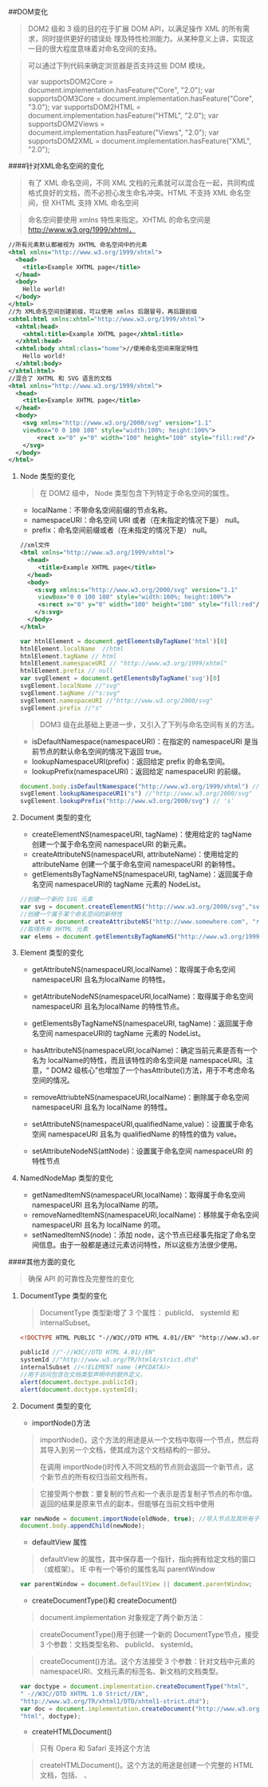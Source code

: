 ##DOM变化

> DOM2 级和 3 级的目的在于扩展 DOM API，以满足操作 XML 的所有需求，同时提供更好的错误处
> 理及特性检测能力。从某种意义上讲，实现这一目的很大程度意味着对命名空间的支持。

> 可以通过下列代码来确定浏览器是否支持这些 DOM 模块。
>
> var supportsDOM2Core = document.implementation.hasFeature("Core", "2.0");
> var supportsDOM3Core = document.implementation.hasFeature("Core", "3.0");
> var supportsDOM2HTML = document.implementation.hasFeature("HTML", "2.0");
> var supportsDOM2Views = document.implementation.hasFeature("Views", "2.0");
> var supportsDOM2XML = document.implementation.hasFeature("XML", "2.0");

####针对XML命名空间的变化

> 有了 XML 命名空间，不同 XML 文档的元素就可以混合在一起，共同构成格式良好的文档，而不必担心发生命名冲突。HTML 不支持 XML 命名空间，但 XHTML 支持 XML 命名空间

> 命名空间要使用 xmlns 特性来指定。XHTML 的命名空间是 http://www.w3.org/1999/xhtml，

```xml
//所有元素默认都被视为 XHTML 命名空间中的元素
<html xmlns="http://www.w3.org/1999/xhtml">
  <head>
  	<title>Example XHTML page</title>
  </head>
  <body>
  	Hello world!
  </body>
</html>
//为 XML命名空间创建前缀，可以使用 xmlns 后跟冒号，再后跟前缀
<xhtml:html xmlns:xhtml="http://www.w3.org/1999/xhtml">
  <xhtml:head>
  	<xhtml:title>Example XHTML page</xhtml:title>
  </xhtml:head>
  <xhtml:body xhtml:class="home">//使用命名空间来限定特性
  	Hello world!
  </xhtml:body>
</xhtml:html>
//混合了 XHTML 和 SVG 语言的文档
<html xmlns="http://www.w3.org/1999/xhtml">
  <head>
  	<title>Example XHTML page</title>
  </head>
  <body>
    <svg xmlns="http://www.w3.org/2000/svg" version="1.1"
    viewBox="0 0 100 100" style="width:100%; height:100%">
    	<rect x="0" y="0" width="100" height="100" style="fill:red"/>
    </svg>
  </body>
</html>
```

1. Node 类型的变化

   >  在 DOM2 级中， Node 类型包含下列特定于命名空间的属性。

   * localName：不带命名空间前缀的节点名称。
   * namespaceURI：命名空间 URI 或者（在未指定的情况下是） null。
   * prefix：命名空间前缀或者（在未指定的情况下是） null。

   ```xml
   //xml文件
   <html xmlns="http://www.w3.org/1999/xhtml">
     <head>
     	<title>Example XHTML page</title>
     </head>
     <body>
       <s:svg xmlns:s="http://www.w3.org/2000/svg" version="1.1"
       	viewBox="0 0 100 100" style="width:100%; height:100%">
       	<s:rect x="0" y="0" width="100" height="100" style="fill:red"/>
       </s:svg>
     </body>
   </html>
   ```

   ```js
   var htnlElement = document.getElementsByTagName('html')[0]
   htnlElement.localName  //html
   htnlElement.tagName // html
   htnlElement.namespaceURI // "http://www.w3.org/1999/xhtml"
   htnlElement.prefix // null
   var svgElement = document.getElementsByTagName('svg')[0]
   svgElement.localName //"svg"
   svgElement.tagName //"s:svg"
   svgElement.namespaceURI //"http://www.w3.org/2000/svg"
   svgElement.prefix //"s"
   ```

   >  DOM3 级在此基础上更进一步，又引入了下列与命名空间有关的方法。

   * isDefaultNamespace(namespaceURI)：在指定的 namespaceURI 是当前节点的默认命名空间的情况下返回 true。
   * lookupNamespaceURI(prefix)：返回给定 prefix 的命名空间。
   * lookupPrefix(namespaceURI)：返回给定 namespaceURI 的前缀。


   ```js
   document.body.isDefaultNamespace("http://www.w3.org/1999/xhtml") // true
   svgElement.lookupNamespaceURI("s") //"http://www.w3.org/2000/svg"
   svgElement.lookupPrefix("http://www.w3.org/2000/svg") // 's'
   ```

2. Document 类型的变化

   * createElementNS(namespaceURI, tagName)：使用给定的 tagName 创建一个属于命名空间 namespaceURI 的新元素。
   * createAttributeNS(namespaceURI, attributeName)：使用给定的 attributeName 创建一个属于命名空间 namespaceURI 的新特性。
   * getElementsByTagNameNS(namespaceURI, tagName)：返回属于命名空间 namespaceURI的 tagName 元素的 NodeList。


   ```js
   //创建一个新的 SVG 元素
   var svg = document.createElementNS("http://www.w3.org/2000/svg","svg");
   //创建一个属于某个命名空间的新特性
   var att = document.createAttributeNS("http://www.somewhere.com", "random");
   //取得所有 XHTML 元素
   var elems = document.getElementsByTagNameNS("http://www.w3.org/1999/xhtml", "*");
   ```

3. Element 类型的变化

   * getAttributeNS(namespaceURI,localName)：取得属于命名空间 namespaceURI 且名为localName 的特性。


   * getAttributeNodeNS(namespaceURI,localName)：取得属于命名空间 namespaceURI 且名为localName 的特性节点。


   * getElementsByTagNameNS(namespaceURI, tagName)：返回属于命名空间 namespaceURI的 tagName 元素的 NodeList。


   * hasAttributeNS(namespaceURI,localName)：确定当前元素是否有一个名为 localName的特性，而且该特性的命名空间是 namespaceURI。注意，“ DOM2 级核心”也增加了一个hasAttribute()方法，用于不考虑命名空间的情况。


   * removeAttriubteNS(namespaceURI,localName)：删除属于命名空间 namespaceURI 且名为 localName 的特性。


   * setAttributeNS(namespaceURI,qualifiedName,value)：设置属于命名空间 namespaceURI 且名为 qualifiedName 的特性的值为 value。
   * setAttributeNodeNS(attNode)：设置属于命名空间 namespaceURI 的特性节点

4. NamedNodeMap 类型的变化

   * getNamedItemNS(namespaceURI,localName)：取得属于命名空间 namespaceURI 且名为localName 的项。
   * removeNamedItemNS(namespaceURI,localName)：移除属于命名空间 namespaceURI 且名为 localName 的项。
   * setNamedItemNS(node)：添加 node，这个节点已经事先指定了命名空间信息。由于一般都是通过元素访问特性，所以这些方法很少使用。


####其他方面的变化

> 确保 API 的可靠性及完整性的变化

1. DocumentType 类型的变化

   > DocumentType 类型新增了 3 个属性： publicId、 systemId 和 internalSubset。

   ``` html
   <!DOCTYPE HTML PUBLIC "-//W3C//DTD HTML 4.01//EN" "http://www.w3.org/TR/html4/strict.dtd" [<!ELEMENT name (#PCDATA)>]>
   ```

   ```js
   publicId //"-//W3C//DTD HTML 4.01//EN"
   systemId //"http://www.w3.org/TR/html4/strict.dtd"
   internalSubset //<!ELEMENT name (#PCDATA)>
   //用于访问包含在文档类型声明中的额外定义，
   alert(document.doctype.publicId);
   alert(document.doctype.systemId);
   ```

2. Document 类型的变化

   * importNode()方法

   >  importNode()。这个方法的用途是从一个文档中取得一个节点，然后将其导入到另一个文档，使其成为这个文档结构的一部分。
   >
   >  在调用 importNode()时传入不同文档的节点则会返回一个新节点，这个新节点的所有权归当前文档所有。

   > 它接受两个参数：要复制的节点和一个表示是否复制子节点的布尔值。返回的结果是原来节点的副本，但能够在当前文档中使用

   ```js
   var newNode = document.importNode(oldNode, true); //导入节点及其所有子节点
   document.body.appendChild(newNode);
   ```

   * defaultView 属性

   > defaultView 的属性，其中保存着一个指针，指向拥有给定文档的窗口（或框架）。 IE 中有一个等价的属性名叫 parentWindow

   ```js
   var parentWindow = document.defaultView || document.parentWindow;
   ```

   *  createDocumentType()和 createDocument()

   >  document.implementation 对象规定了两个新方法：

   >  createDocumentType()用于创建一个新的 DocumentType节点，接受 3 个参数：文档类型名称、 publicId、 systemId。

   >  createDocument()方法。这个方法接受 3 个参数：针对文档中元素的 namespaceURI、文档元素的标签名、新文档的文档类型。

   ```js
   var doctype = document.implementation.createDocumentType("html",
   " -//W3C//DTD XHTML 1.0 Strict//EN",
   "http://www.w3.org/TR/xhtml1/DTD/xhtml1-strict.dtd");
   var doc = document.implementation.createDocument("http://www.w3.org/1999/xhtml",
   "html", doctype);
   ```

   *  createHTMLDocument()

   > 只有 Opera 和 Safari 支持这个方法

   >  createHTMLDocument()。这个方法的用途是创建一个完整的 HTML 文档，包括<html>、 <head>、 <title>和<body>元素。这个方法只接受一个参数，即新创建文档的标题（放在<title>元素中的字符串） ，返回新的 HTML 文档

   ``` js
   var htmldoc = document.implementation.createHTMLDocument("New Doc");
   alert(htmldoc.title); //"New Doc"
   alert(typeof htmldoc.body); //"object
   ```

3. Node 类型的变化

   * isSupported()方法

   > 用于确定当前节点具有什么能力。这个方法也接受相同的两个参数：特性名和特性版本号。

   * isSameNode()和 isEqualNode()

   >  这两个方法都接受一个节点参数，并在传入节点与引用的节点相同或相等时返回 true。

   *  setUserData()方法

   > 会将数据指定给节点，它接受 3 个参数：要设置的键、实际的数据（可以是任何数据类型）和处理函数。

   ```js
   document.body.setUserData("name", "Nicholas", function(){});
   // getUserData()并传入相同的键，就可以取得该数据
   var value = document.body.getUserData("name");
   ```

   > setUserData()中的处理函数会在带有数据的节点被复制、删除、重命名或引入一个文档时调用，因而你可以事先决定在上述操作发生时如何处理用户数据。
   >
   > 处理函数接受 5 个参数：表示操作类型的数值（1 表示复制， 2 表示导入， 3 表示删除， 4 表示重命名）、数据键、数据值、源节点和目标节点。在删除节点时，源节点是 null；除在复制节点时，目标节点均为 null。

4.  框架的变化

> 框架和内嵌框架分别用 HTMLFrameElement 和 HTMLIFrameElement 表示，它们在 DOM2 级中都有了一个新属性，名叫 contentDocument。这个属性包含一个指针，指向表示框架内容的文档对象。

```js
var iframe = document.getElementById("myIframe");
var iframeDoc = iframe.contentDocument; //在 IE8 以前的版本中无效
```

##样式

 HTML 中定义样式的方式有 3 种：

* 通过<link/>元素包含外部样式表文件
* 使用<style/>元素定义嵌入式样式
* 使用 style 特性定义针对特定元素的样式

确定浏览器是否支持 DOM2 级定义的 CSS 能力

```js
var supportsDOM2CSS = document.implementation.hasFeature("CSS", "2.0");
var supportsDOM2CSS2 = document.implementation.hasFeature("CSS2", "2.0")
```

### 访问元素的样式

任何支持 style 特性的 HTML 元素在 JavaScript 中都有一个对应的 style 属性。 这个 style 对象是 CSSStyleDeclaration 的实例，包含着通过 HTML 的 style 特性指定的所有样式信息，但不包含与外部样式表或嵌入样式表经层叠而来的样式。在 style 特性中指定的任何 CSS 属性都将表现为这个style 对象的相应属性。对于使用短划线（分隔不同的词汇，例如 background-image）的 CSS 属性名，必须将其转换成驼峰大小写形式，才能通过 JavaScript 来访问。

```
background-image  // style.backgroundImage
```

float不能直接转换 。由于 float 是 JavaScript 中的保留字。应该用“ cssFloat”而 IE支持的则是 styleFloat

#### 1.DOM 样式属性和方法

“ DOM2 级样式”规范还为 style 对象定义了一些属性和方法。这些属性和方法在提供元素的 style特性值的同时，也可以修改样式。

* cssText：如前所述，通过它能够访问到 style 特性中的 CSS 代码。
* item(index)：返回给定位置的 CSS 属性的名称。
* length：应用给元素的 CSS 属性的数量。
* getPropertyValue(propertyName)：返回给定属性值的字符串表示。
* getPropertyCSSValue(propertyName)：返回包含给定属性值的 CSSValue 对象。
* removeProperty(propertyName)：从样式中删除给定属性。
* parentRule：表示 CSS 信息的 CSSRule 对象。本节后面将讨论 CSSRule 类型。
* getPropertyPriority(propertyName)：如果给定的属性使用了!important 设置，则返回"important"；否则，返回空字符串。


* setProperty(propertyName,value,priority)：将给定属性设置为相应的值，并加上优先权标志（"important"或者一个空字符串）。

设置 cssText 是为元素应用多项变化最快捷的方式，因为可以一次性地应用所有变化。在读取模式下，cssText 返回浏览器对 style特性中 CSS 代码的内部表示。在写入模式下，赋给 cssText 的值会重写整个 style 特性的值；

```js
myDiv.style.cssText = "width: 25px; height: 100px; background-color: green";
alert(myDiv.style.cssText);
```

设计 length 属性的目的，就是将其与 item()方法配套使用，以便迭代在元素中定义的 CSS 属性。

取得 CSS 属性名（"background-color"，不是"backgroundColor"）。然后，就可以在 getPropertyValue()中使用取得的属性名进一步取得属性的值,如下：

```js
var prop, value, i, len;
for (i=0, len=myDiv.style.length; i < len; i++){
    prop = myDiv.style[i]; //或者 myDiv.style.item(i)
    value = myDiv.style.getPropertyValue(prop);
    alert(prop + " : " + value);
}
```

getPropertyValue()方法取得的始终都是 CSS 属性值的字符串表示。 getPropertyCSSValue()方法，它返回一个包含两个属性的 CSSValue 对象，对象包含 cssText 和 cssValueType。其中， cssText 属性的值与 getPropertyValue()返回的值相同，而 cssValueType 属性则是一个数值常量，表示值的类型： 0 表示继承的值， 1 表示基本的值， 2 表示值列表， 3 表示自定义的值。

removeProperty()方法。使用这个方法移除一个属性，意味着将会为该属性应用默认的样式```myDiv.style.removeProperty("border");```

#### 2.计算的样式

虽然 style 对象能够提供支持 style 特性的任何元素的样式信息，但它不包含那些从其他样式表层叠而来并影响到当前元素的样式信息。“ DOM2 级样式”增强了 document.defaultView，提供了getComputedStyle()方法。这个方法接受两个参数：要取得计算样式的元素和一个伪元素字符串（例如":after"）。如果不需要伪元素信息，第二个参数可以是 null。 getComputedStyle()方法返回一个 CSSStyleDeclaration 对象（与 style 属性的类型相同），其中包含当前元素的所有计算的样式。

```html
<!DOCTYPE html>
<html>
<head>
    <title>Computed Styles Example</title>
    <style type="text/css">
        #myDiv {
        background-color: blue;
        width: 100px;
        height: 200px;
        }
    </style>
</head>
<body>
	<div id="myDiv" style="background-color: red; border: 1px solid black"></div>
    <script>
    var myDiv = document.getElementById("myDiv");
	var computedStyle = document.defaultView.getComputedStyle(myDiv, null);
    alert(computedStyle.backgroundColor); // "red"
    alert(computedStyle.width); // "100px"
    alert(computedStyle.height); // "200px"
    alert(computedStyle.border); // 在某些浏览器中是"1px solid black"
    </script>
</body>
</html>
```

> IE 不支持 getComputedStyle()方法。在 IE 中，每个具有 style 属性的元素还有一个 currentStyle 属性。这个属性是 CSSStyleDeclaration 的实例，包含当前元素全部计算后的样式

```js
var myDiv = document.getElementById("myDiv");
var computedStyle = myDiv.currentStyle;
alert(computedStyle.backgroundColor); //"red"
alert(computedStyle.width); //"100px"
alert(computedStyle.height); //"200px"
alert(computedStyle.border); //undefined
```

所有计算的样式都是只读的；不能修改计算后样式对象中的 CSS 属性。此外，计算后的样式也包含属于浏览器内部样式表的样式信息，因此任何具有默认值的 CSS 属性都会表现在计算后的样式中。

### 操作样式表

#### 1.css规则

#### 2.创建规则

#### 3.删除规则

### 元素大小

####1.偏移量

####2.客户区大小

####3.滚动大小

####4.确定元素大小

##遍历

###NodeIterator

###TreeWalker

##范围

###DOM中的范围

####1.用 DOM 范围实现简单选择

####2.用 DOM 范围实现复杂选择

####3.操作 DOM 范围中的内容

####4.插入 DOM 范围中的内容

####5.折叠 DOM 范围

####6.比较 DOM 范围

####7.复制 DOM 范围

####8.清理 DOM 范围

###IE8及更早版本中的范围

####1.用 IE 范围实现简单的选择

####2.使用 IE 范围实现复杂的选择

####3.操作 IE 范围中的内容

####4.折叠 IE 范围

####5.比较 IE 范围

####6.复制 IE 范围